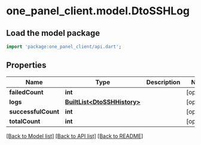 # one_panel_client.model.DtoSSHLog

## Load the model package
```dart
import 'package:one_panel_client/api.dart';
```

## Properties
Name | Type | Description | Notes
------------ | ------------- | ------------- | -------------
**failedCount** | **int** |  | [optional] 
**logs** | [**BuiltList&lt;DtoSSHHistory&gt;**](DtoSSHHistory.md) |  | [optional] 
**successfulCount** | **int** |  | [optional] 
**totalCount** | **int** |  | [optional] 

[[Back to Model list]](../README.md#documentation-for-models) [[Back to API list]](../README.md#documentation-for-api-endpoints) [[Back to README]](../README.md)


